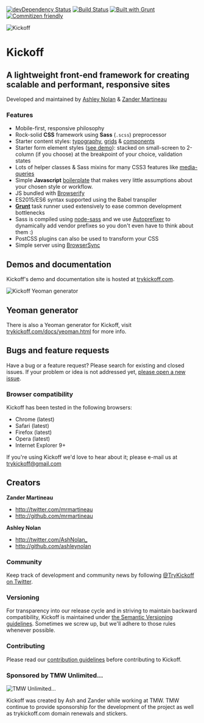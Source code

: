 [![devDependency Status](https://david-dm.org/trykickoff/kickoff/dev-status.png)](https://david-dm.org/trykickoff/kickoff#info=devDependencies) [![Build Status](https://travis-ci.org/TryKickoff/kickoff.svg?branch=master)](https://travis-ci.org/trykickoff/kickoff) [![Built with Grunt](https://cdn.gruntjs.com/builtwith.png)](http://gruntjs.com/) [![Commitizen friendly](https://img.shields.io/badge/commitizen-friendly-brightgreen.svg)](http://commitizen.github.io/cz-cli/)

![Kickoff](http://i61.tinypic.com/1zyitqe.png)
# Kickoff
## A lightweight front-end framework for creating scalable and performant, responsive sites

Developed and maintained by [Ashley Nolan](https://github.com/ashleynolan) & [Zander Martineau](https://github.com/mrmartineau)

### Features
* Mobile-first, responsive philosophy
* Rock-solid **CSS** framework using **Sass** (`.scss`) preprocessor
 * Starter content styles: [typography](http://trykickoff.com/demos/typography.html), [grids](http://trykickoff.com/demos/grids.html) & [components](http://trykickoff.com/demos/components.html)
 * Starter form element styles ([see demo](http://trykickoff.com/demos/forms.html)): stacked on small-screen to 2-column (if you choose) at the breakpoint of your choice, validation states
 * Lots of helper classes & Sass mixins for many CSS3 features like [media-queries](https://github.com/TryKickoff/kickoff/blob/master/assets/src/scss/mixins/_responsive.scss)
* Simple **Javascript** [boilerplate](https://github.com/TryKickoff/kickoff/blob/master/assets/src/js/script.js) that makes very little assumptions about your chosen style or workflow.
 * JS bundled with [Browserify](http://browserify.org)
 * ES2015/ES6 syntax supported using the Babel transpiler
* **[Grunt](http://gruntjs.com)** task runner used extensively to ease common development bottlenecks
 * Sass is compiled using [node-sass](https://github.com/sass/node-sass) and we use [Autoprefixer](https://github.com/postcss/autoprefixer) to dynamically add vendor prefixes so you don't even have to think about them :)
 * PostCSS plugins can also be used to transform your CSS
* Simple server using [BrowserSync](http://browsersync.io)

## Demos and documentation
Kickoff's demo and documentation site is hosted at [trykickoff.com](http://trykickoff.com/).

![Kickoff Yeoman generator](http://i.imgur.com/rWftxao.png?1)
## Yeoman generator
There is also a Yeoman generator for Kickoff, visit [trykickoff.com/docs/yeoman.html](http://trykickoff.com/docs/yeoman.html) for more info.

## Bugs and feature requests
Have a bug or a feature request? Please search for existing and closed issues. If your problem or idea is not addressed yet, [please open a new issue](https://github.com/trykickoff/kickoff/issues/new).

### Browser compatibility
Kickoff has been tested in the following browsers:
- Chrome (latest)
- Safari (latest)
- Firefox (latest)
- Opera (latest)
- Internet Explorer 9+

If you're using Kickoff we'd love to hear about it; please e-mail us at trykickoff@gmail.com

## Creators

**Zander Martineau**

- <http://twitter.com/mrmartineau>
- <http://github.com/mrmartineau>

**Ashley Nolan**

- <http://twitter.com/AshNolan_>
- <http://github.com/ashleynolan>

### Community

Keep track of development and community news by following [@TryKickoff on Twitter](http://twitter.com/TryKickoff).

### Versioning

For transparency into our release cycle and in striving to maintain backward compatibility, Kickoff is maintained under [the Semantic Versioning guidelines](http://semver.org/). Sometimes we screw up, but we'll adhere to those rules whenever possible.

### Contributing
Please read our [contribution guidelines](CONTRIBUTING.md) before contributing to Kickoff.

### Sponsored by TMW Unlimited...
![TMW Unlimited...](http://i.imgur.com/KIUIgi8.png?1)

Kickoff was created by Ash and Zander while working at TMW. TMW continue to provide sponsorship for the development of the project as well as trykickoff.com domain renewals and stickers.

